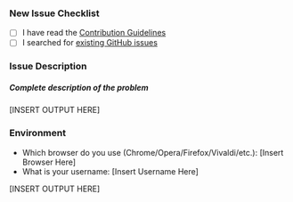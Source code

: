 ### New Issue Checklist

- [ ] I have read the [Contribution Guidelines](https://github.com/DEKHTIARJonathan/FeedCrunch.IO/blob/master/CONTRIBUTING.md)
- [ ] I searched for [existing GitHub issues](https://github.com/DEKHTIARJonathan/FeedCrunch.IO/issues)

### Issue Description

##### Complete description of the problem

[INSERT OUTPUT HERE]

### Environment

- Which browser do you use (Chrome/Opera/Firefox/Vivaldi/etc.): [Insert Browser Here]
- What is your username: [Insert Username Here]

[INSERT OUTPUT HERE]
